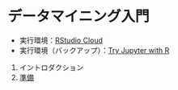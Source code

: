# データマイニング入門

* 実行環境：[RStudio Cloud](https://rstudio.cloud/)
* 実行環境（バックアップ）：[Try Jupyter with R](https://jupyter.org/try)

1. イントロダクション
1. [準備](02.Rmd)